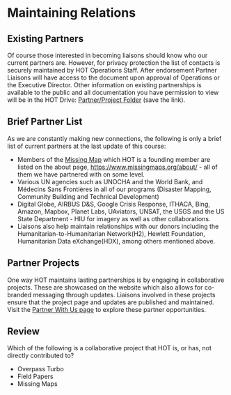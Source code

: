# Maintaining Relations

## Existing Partners

Of course those interested in becoming liaisons should know who our current partners are. However, for privacy protection the list of contacts is securely maintained by HOT Operations Staff. After endorsement Partner Liaisons will have access to the document upon approval of Operations or the Executive Director. Other information on existing partnerships is available to the public and all documentation you have permission to view will be in the HOT Drive: [Partner/Project Folder](https://drive.google.com/open?id=0B1EorbpNCZ03flhOQTZKdlU4NHI0TlBzb1RjZHB1UzA4TmJ0NkZfNDR1SUdUVUVMT05JVTg) \(save the link\).

## Brief Partner List

As we are constantly making new connections, the following is only a brief list of current partners at the last update of this course:

* Members of the [Missing Map](https://www.missingmaps.org/) which HOT is a founding member are listed on the about page, https://www.missingmaps.org/about/ - all of them we have partnered with on some level.
* Various UN agencies such as UNOCHA and the World Bank, and Médecins Sans Frontières in all of our programs \(Disaster Mapping, Community Building and Technical Development\)
* Digital Globe, AIRBUS D&S, Google Crisis Response, ITHACA, Bing, Amazon, Mapbox, Planet Labs, UAviators, UNSAT, the USGS and the US State Department - HIU for imagery as well as other collaborations.
* Liaisons also help maintain relationships with our donors including the Humanitarian-to-Humanitarian Network(H2), Hewlett Foundation, Humanitarian Data eXchange(HDX), among others mentioned above.

## Partner Projects

One way HOT maintains lasting partnerships is by engaging in collaborative projects. These are showcased on the website which also allows for co-branded messaging through updates. Liaisons involved in these projects ensure that the project page and updates are published and maintained. Visit the [Partner With Us page](https://www.hotosm.org/partners/) to explore these partner opportunities.

## Review

Which of the following is a collaborative project that HOT is, or has, not directly contributed to?

* Overpass Turbo
* Field Papers
* Missing Maps

